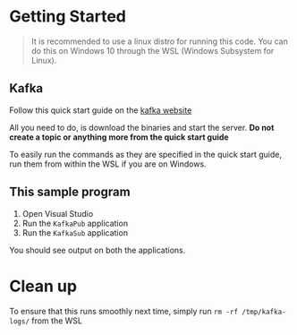 # Getting Started

> It is recommended to use a linux distro for running this code. You can do this on Windows 10 through the WSL (Windows Subsystem for Linux).

## Kafka

Follow this quick start guide on the [kafka website](https://kafka.apache.org/quickstart)

All you need to do, is download the binaries and start the server. **Do not create a topic or anything more from the quick start guide**

To easily run the commands as they are specified in the quick start guide, run them from within the WSL if you are on Windows.

## This sample program

1. Open Visual Studio
2. Run the `KafkaPub` application
3. Run the `KafkaSub` application

You should see output on both the applications.

# Clean up

To ensure that this runs smoothly next time, simply run `rm -rf /tmp/kafka-logs/` from the WSL
